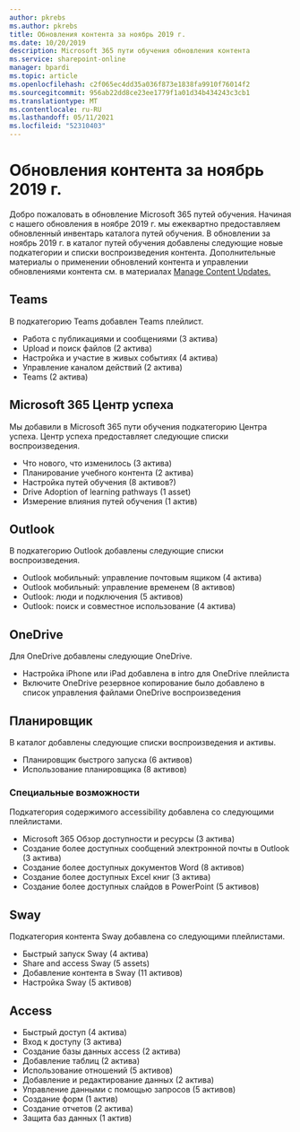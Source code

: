 ```yaml
---
author: pkrebs
ms.author: pkrebs
title: Обновления контента за ноябрь 2019 г.
ms.date: 10/20/2019
description: Microsoft 365 пути обучения обновления контента
ms.service: sharepoint-online
manager: bpardi
ms.topic: article
ms.openlocfilehash: c2f065ec4dd35a036f873e1838fa9910f76014f2
ms.sourcegitcommit: 956ab22dd8ce23ee1779f1a01d34b434243c3cb1
ms.translationtype: MT
ms.contentlocale: ru-RU
ms.lasthandoff: 05/11/2021
ms.locfileid: "52310403"
---
```

# <a name="november-2019-content-updates"></a>Обновления контента за ноябрь 2019 г.
Добро пожаловать в обновление Microsoft 365 путей обучения. Начиная с нашего обновления в ноябре 2019 г. мы ежеквартно предоставляем обновленный инвентарь каталога путей обучения. В обновлении за ноябрь 2019 г. в каталог путей обучения добавлены следующие новые подкатегории и списки воспроизведения контента. Дополнительные материалы о применении обновлений контента и управлении обновлениями контента см. в материалах [Manage Content Updates.](custom_contentupdatesmanage.md)    

## <a name="teams"></a>Teams
В подкатегорию Teams добавлен Teams плейлист.
- Работа с публикациями и сообщениями (3 актива)
- Upload и поиск файлов (2 актива)
- Настройка и участие в живых событиях (4 актива)
- Управление каналом действий (2 актива)
- Teams (2 актива)

## <a name="microsoft-365-success-center"></a>Microsoft 365 Центр успеха
Мы добавили в Microsoft 365 пути обучения подкатегорию Центра успеха. Центр успеха предоставляет следующие списки воспроизведения.
- Что нового, что изменилось (3 актива)
- Планирование учебного контента (2 актива)
- Настройка путей обучения (8 активов?)
- Drive Adoption of learning pathways (1 asset)
- Измерение влияния путей обучения (1 актив)

## <a name="outlook"></a>Outlook
В подкатегорию Outlook добавлены следующие списки воспроизведения. 
- Outlook мобильный: управление почтовым ящиком (4 актива)
- Outlook мобильный: управление временем (8 активов)
- Outlook: люди и подключения (5 активов)
- Outlook: поиск и совместное использование (4 актива)

## <a name="onedrive"></a>OneDrive
Для OneDrive добавлены следующие OneDrive. 
- Настройка iPhone или iPad добавлена в intro для OneDrive плейлиста
- Включите OneDrive резервное копирование было добавлено в список управления файлами OneDrive воспроизведения

## <a name="planner"></a>Планировщик
В каталог добавлены следующие списки воспроизведения и активы.  
- Планировщик быстрого запуска (6 активов)
- Использование планировщика (8 активов)

### <a name="accessibility"></a>Специальные возможности
Подкатегория содержимого accessibility добавлена со следующими плейлистами. 
- Microsoft 365 Обзор доступности и ресурсы (3 актива)
- Создание более доступных сообщений электронной почты в Outlook (3 актива)
- Создание более доступных документов Word (8 активов)
- Создание более доступных Excel книг (3 актива)
- Создание более доступных слайдов в PowerPoint (5 активов)

## <a name="sway"></a>Sway
Подкатегория контента Sway добавлена со следующими плейлистами. 
- Быстрый запуск Sway (4 актива)
- Share and access Sway (5 assets)
- Добавление контента в Sway (11 активов)
- Настройка Sway (5 активов)

## <a name="access"></a>Access
- Быстрый доступ (4 актива)
- Вход к доступу (3 актива)
- Создание базы данных access (2 актива)
- Добавление таблиц (2 актива)
- Использование отношений (5 активов)
- Добавление и редактирование данных (2 актива)
- Управление данными с помощью запросов (5 активов)
- Создание форм (1 актив)
- Создание отчетов (2 актива)
- Защита баз данных (1 актив)

